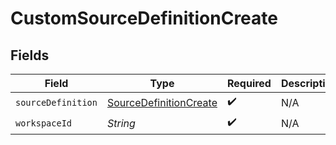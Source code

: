 # CustomSourceDefinitionCreate


## Fields

| Field                                                                   | Type                                                                    | Required                                                                | Description                                                             |
| ----------------------------------------------------------------------- | ----------------------------------------------------------------------- | ----------------------------------------------------------------------- | ----------------------------------------------------------------------- |
| `sourceDefinition`                                                      | [SourceDefinitionCreate](../../models/shared/SourceDefinitionCreate.md) | :heavy_check_mark:                                                      | N/A                                                                     |
| `workspaceId`                                                           | *String*                                                                | :heavy_check_mark:                                                      | N/A                                                                     |